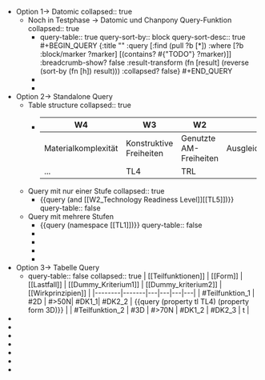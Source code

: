 - Option 1-> Datomic
  collapsed:: true
	- Noch in Testphase -> Datomic und Chanpony Query-Funktion
	  collapsed:: true
		- query-table:: true
		  query-sort-by:: block
		  query-sort-desc:: true
		  #+BEGIN_QUERY
		  {:title ""
		   :query [:find (pull ?b [*])
		           :where [?b :block/marker ?marker]
		          	      [(contains? #{"TODO"} ?marker)]]
		   :breadcrumb-show? false
		   :result-transform (fn [result] (reverse (sort-by (fn [h]) result)))
		   :collapsed? false}
		  #+END_QUERY
		-
		-
- Option 2-> Standalone Query
	- Table structure
	  collapsed:: true
		- | W4 | W3 | W2 | W1 | 
		  |--------|-------|---|---|
		  | Materialkomplexität | Konstruktive Freiheiten | Genutzte AM-Freiheiten| Ausgleichsbewegung| 
		  | ... | TL4 | TRL |  |
	- Query  mit nur einer Stufe
	  collapsed:: true
		- {{query  (and [[W2_Technology Readiness Level]][[TL5]])}}
		  query-table:: false
	- Query mit mehrere Stufen
		- {{query (namespace [[TL1]])}}
		  query-table:: false
		-
		-
		-
		-
- Option 3-> Tabelle Query
	- query-table:: false
	  collapsed:: true
	  | [[Teilfunktionen]] | [[Form]] | [[Lastfall]] | [[Dummy_Kriterium1]] | [[Dummy_kriterium2]] | [[Wirkprinzipien]] |
	  |--------|-------|---|---|---|---|
	  | #Teilfunktion_1 | #2D | #>50N| #DK1_1| #DK2_2 | {{query  (property tl TL4) (property form 3D)}} |
	  | #Teilfunktion_2 | #3D | #>70N | #DK1_2 | #DK2_3 | t |
-
-
-
-
-
-
-
